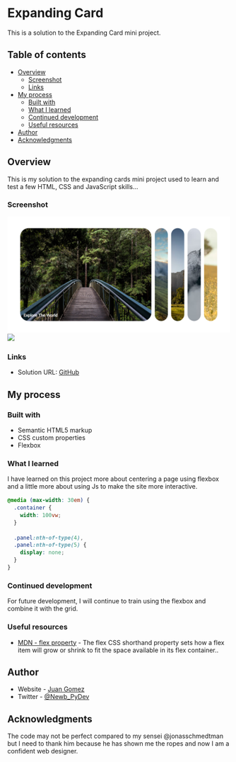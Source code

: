 # Expanding Card

This is a solution to the Expanding Card mini project.

## Table of contents

- [Overview](#overview)
  - [Screenshot](#screenshot)
  - [Links](#links)
- [My process](#my-process)
  - [Built with](#built-with)
  - [What I learned](#what-i-learned)
  - [Continued development](#continued-development)
  - [Useful resources](#useful-resources)
- [Author](#author)
- [Acknowledgments](#acknowledgments)

## Overview

This is my solution to the expanding cards mini project used to learn and test a
few HTML, CSS and JavaScript skills...

### Screenshot

![](./images/screenshot-desktop.png)
![](./images/screencast.gif)

### Links

- Solution URL: [GitHub](https://github.com/newbpydev/50-projects-in-50-days-html-css-js/tree/master/01-expanding-cards)
<!-- - Live Site URL: [Live Site](https://youthful-feynman-703bb0.netlify.app) -->

## My process

### Built with

- Semantic HTML5 markup
- CSS custom properties
- Flexbox

### What I learned

I have learned on this project more about centering a page using flexbox and a
little more about using Js to make the site more interactive.

```css
@media (max-width: 30em) {
  .container {
    width: 100vw;
  }

  .panel:nth-of-type(4),
  .panel:nth-of-type(5) {
    display: none;
  }
}
```

### Continued development

For future development, I will continue to train using the flexbox and combine
it with the grid.

### Useful resources

- [MDN - flex property](https://developer.mozilla.org/en-US/docs/Web/CSS/flex) - The flex CSS shorthand property sets how a flex item will grow or shrink to fit the space available in its flex container..

## Author

- Website - [Juan Gomez](https://www.newbpydev.com)
- Twitter - [@Newb_PyDev](https://twitter.com/Newb_PyDev)

## Acknowledgments

The code may not be perfect compared to my sensei @jonasschmedtman but I need
to thank him because he has shown me the ropes and now I am a confident web
designer.

